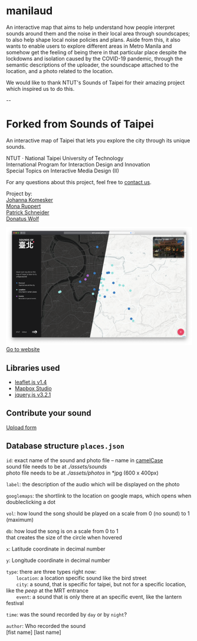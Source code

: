 # manilaud

An interactive map that aims to help understand how people interpret sounds around them and the noise in their local area through soundscapes; to also help shape local noise policies and plans. Aside from this, it also wants to enable users to explore different areas in Metro Manila and somehow get the feeling of being there in that particular place despite the lockdowns and isolation caused by the COVID-19 pandemic, through the semantic descriptions of the uploader, the soundscape attached to the location, and a photo related to the location.

We would like to thank NTUT's Sounds of Taipei for their amazing project which inspired us to do this.

--

# Forked from Sounds of Taipei

An interactive map of Taipei that lets you explore the city through its unique sounds.


NTUT · National Taipei University of Technology  
International Program for Interaction Design and Innovation  
Special Topics on Interactive Media Design (II)

For any questions about this project, feel free to <a href="mailto:sounds-of-taipei@donatuswolf.com">contact us</a>.

Project by:  
<a href="https://www.behance.net/johannakomesker" target="_blank">Johanna Komesker</a>  
<a href="https://www.behance.net/Monarupperf19f" target="_blank">Mona Ruppert</a>  
<a href="https://www.linkedin.com/in/padschneider" target="_blank">Patrick Schneider</a>  
<a href="https://donatuswolf.de" target="_blank">Donatus Wolf</a>  

[![preview screenshot](/assets/preview.png)](https://fh-potsdam.github.io/Sounds-of-Taipei/)  
 <a href="https://fh-potsdam.github.io/Sounds-of-Taipei/" target="_blank">Go to website</a> 

Libraries used
-

* <a href="https://leafletjs.com" target="_blank">leaflet.js v1.4</a>
* <a href="https://www.mapbox.com/mapbox-studio/" target="_blank">Mapbox Studio</a>
* <a href="https://jquery.com" target="_blank">jquery.js v3.2.1</a>


Contribute your sound
-

<a href="https://forms.gle/CxhxLbpsrDeddRCq5" target="_blank">Upload form</a>


Database structure `places.json`
-

`id`: exact name of the sound and photo file – name in <a href="https://en.wikipedia.org/wiki/Camel_case " target="_blank">camelCase</a>  
sound file needs to be at *./assets/sounds*  
photo file needs to be at *./assets/photos* in *jpg (600 x 400px)

`label`: the description of the audio which will be displayed on the photo

`googlemaps`: the shortlink to the location on google maps, which opens when doubleclicking a dot

`vol`:  how lound the song should be played on a scale from 0 (no sound) to 1 (maximum)

`db`:   how loud the song is on a scale from 0 to 1   
        that creates the size of the circle when hovered

`x`:   Latitude coordinate in decimal number

`y`:   Longitude coordinate in decimal number

`type`: there are three types right now:  
&nbsp;&nbsp;&nbsp;&nbsp;&nbsp;&nbsp; `location`: a location specific sound like the bird street  
&nbsp;&nbsp;&nbsp;&nbsp;&nbsp;&nbsp; `city`: a sound, that is specific for taipei, but not for a specific location, like the *peep* at the MRT entrance  
&nbsp;&nbsp;&nbsp;&nbsp;&nbsp;&nbsp; `event`: a sound that is only there at an specific event, like the lantern festival

`time`: was the sound recorded by `day` or by `night`?

`author`: Who recorded the sound   
[fist name] [last name]

